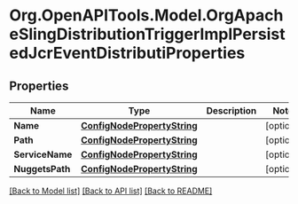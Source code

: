# Org.OpenAPITools.Model.OrgApacheSlingDistributionTriggerImplPersistedJcrEventDistributiProperties
## Properties

Name | Type | Description | Notes
------------ | ------------- | ------------- | -------------
**Name** | [**ConfigNodePropertyString**](ConfigNodePropertyString.md) |  | [optional] 
**Path** | [**ConfigNodePropertyString**](ConfigNodePropertyString.md) |  | [optional] 
**ServiceName** | [**ConfigNodePropertyString**](ConfigNodePropertyString.md) |  | [optional] 
**NuggetsPath** | [**ConfigNodePropertyString**](ConfigNodePropertyString.md) |  | [optional] 

[[Back to Model list]](../README.md#documentation-for-models) [[Back to API list]](../README.md#documentation-for-api-endpoints) [[Back to README]](../README.md)


